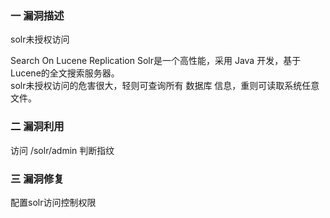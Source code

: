 ### 一 漏洞描述
solr未授权访问

Search On Lucene Replication Solr是一个高性能，采用 Java 开发，基于Lucene的全文搜索服务器。  
solr未授权访问的危害很大，轻则可查询所有 数据库 信息，重则可读取系统任意文件。

### 二 漏洞利用
访问 /solr/admin
判断指纹

### 三 漏洞修复
配置solr访问控制权限
